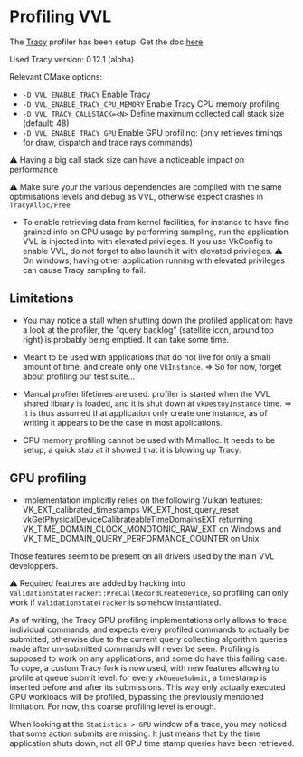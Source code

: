# Profiling VVL

The [Tracy](https://github.com/wolfpld/tracy) profiler has been setup. Get the doc [here](https://github.com/wolfpld/tracy/releases/latest/download/tracy.pdf).

Used Tracy version: 0.12.1 (alpha)

Relevant CMake options:
- `-D VVL_ENABLE_TRACY` Enable Tracy
- `-D VVL_ENABLE_TRACY_CPU_MEMORY` Enable Tracy CPU memory profiling
- `-D VVL_TRACY_CALLSTACK=<N>` Define maximum collected call stack size (default: 48)
- `-D VVL_ENABLE_TRACY_GPU` Enable GPU profiling: (only retrieves timings for draw, dispatch and trace rays commands)

⚠️ Having a big call stack size can have a noticeable impact on performance

⚠️ Make sure your the various dependencies are compiled with the same optimisations levels and debug as VVL, otherwise expect crashes in `TracyAlloc/Free`

- To enable retrieving data from kernel facilities, for instance to have fine grained info on CPU usage by performing sampling, run the application VVL is injected into with elevated privileges. If you use VkConfig to enable VVL, do not forget to also launch it with elevated privileges.
⚠️ On windows, having other application running with elevated privileges can cause Tracy sampling to fail.

## Limitations

- You may notice a stall when shutting down the profiled application: have a look at the profiler, the "query backlog" (satellite icon, around top right) is probably being emptied. It can take some time.

- Meant to be used with applications that do not live for only a small amount of time, and create only one `VkInstance`.
=> So for now, forget about profiling our test suite...

- Manual profiler lifetimes are used: profiler is started when the VVL shared library is loaded, and it is shut down at `vkDestoyInstance` time.
=> It is thus assumed that application only create one instance, as of writing it appears to be the case in most applications.

- CPU memory profiling cannot be used with Mimalloc. It needs to be setup, a quick stab at it showed that it is blowing up Tracy.

## GPU profiling 

- Implementation implicitly relies on the following Vulkan features:
VK_EXT_calibrated_timestamps
VK_EXT_host_query_reset
vkGetPhysicalDeviceCalibrateableTimeDomainsEXT returning VK_TIME_DOMAIN_CLOCK_MONOTONIC_RAW_EXT on Windows and VK_TIME_DOMAIN_QUERY_PERFORMANCE_COUNTER on Unix

Those features seem to be present on all drivers used by the main VVL developpers.

⚠️ Required features are added by hacking into `ValidationStateTracker::PreCallRecordCreateDevice`, so profiling can only work if `ValidationStateTracker` is somehow instantiated.

As of writing, the Tracy GPU profiling implementations only allows to trace individual commands, and expects every profiled commands to actually be submitted, otherwise due to the current query collecting algorithm queries made after un-submitted commands will never be seen. 
Profiling is supposed to work on any applications, and some do have this failing case. 
To cope, a custom Tracy fork is now used, with new features allowing to profile at queue submit level: for every `vkQueueSubmit`, a timestamp is inserted before and after its submissions. This way only actually executed GPU workloads will be profiled, bypassing the previously mentioned limitation.
For now, this coarse profiling level is enough.

When looking at the `Statistics > GPU` window of a trace, you may noticed that some action submits are missing. It just means that by the time application shuts down, not all GPU time stamp queries have been retrieved.
